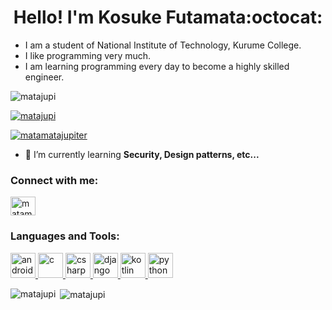 <h1 align="center">Hello! I'm Kosuke Futamata:octocat:</h1>

- I am a student of National Institute of Technology, Kurume College.
- I like programming very much.
- I am learning programming every day to become a highly skilled engineer.

<p align="left"> <img src="https://komarev.com/ghpvc/?username=matajupi&label=Profile%20views&color=0e75b6&style=flat" alt="matajupi" /> </p>

<p align="left"> <a href="https://github.com/ryo-ma/github-profile-trophy"><img src="https://github-profile-trophy.vercel.app/?username=matajupi" alt="matajupi" /></a> </p>

<p align="left"> <a href="https://twitter.com/matamatajupiter" target="blank"><img src="https://img.shields.io/twitter/follow/matamatajupiter?logo=twitter&style=for-the-badge" alt="matamatajupiter" /></a> </p>

- 🌱 I’m currently learning **Security, Design patterns, etc...**

<h3 align="left">Connect with me:</h3>
<p align="left">
<a href="https://twitter.com/matamatajupiter" target="blank"><img align="center" src="https://cdn.jsdelivr.net/npm/simple-icons@3.0.1/icons/twitter.svg" alt="matamatajupiter" height="30" width="40" /></a>
</p>

<h3 align="left">Languages and Tools:</h3>
<p align="left"> <a href="https://developer.android.com" target="_blank"> <img src="https://devicons.github.io/devicon/devicon.git/icons/android/android-original-wordmark.svg" alt="android" width="40" height="40"/> </a> <a href="https://www.cprogramming.com/" target="_blank"> <img src="https://devicons.github.io/devicon/devicon.git/icons/c/c-original.svg" alt="c" width="40" height="40"/> </a> <a href="https://www.w3schools.com/cs/" target="_blank"> <img src="https://devicons.github.io/devicon/devicon.git/icons/csharp/csharp-original.svg" alt="csharp" width="40" height="40"/> </a> <a href="https://www.djangoproject.com/" target="_blank"> <img src="https://devicons.github.io/devicon/devicon.git/icons/django/django-original.svg" alt="django" width="40" height="40"/> </a> <a href="https://kotlinlang.org" target="_blank"> <img src="https://www.vectorlogo.zone/logos/kotlinlang/kotlinlang-icon.svg" alt="kotlin" width="40" height="40"/> </a> <a href="https://www.python.org" target="_blank"> <img src="https://devicons.github.io/devicon/devicon.git/icons/python/python-original.svg" alt="python" width="40" height="40"/> </a> </p>

<p><img align="left" src="https://github-readme-stats.vercel.app/api/top-langs?username=matajupi&show_icons=true&locale=en&layout=compact" alt="matajupi" /></p>

<p>&nbsp;<img align="center" src="https://github-readme-stats.vercel.app/api?username=matajupi&show_icons=true&locale=en" alt="matajupi" /></p>

